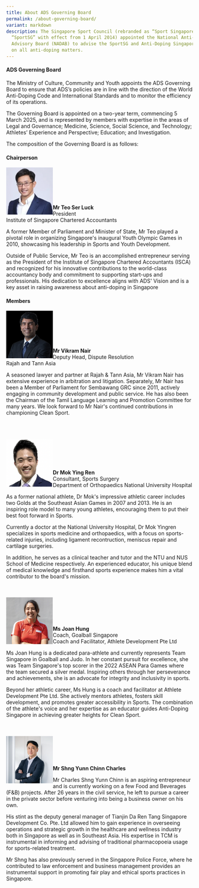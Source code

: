 ```yaml
---
title: About ADS Governing Board
permalink: /about-governing-board/
variant: markdown
description: The Singapore Sport Council (rebranded as “Sport Singapore” or
  “SportSG” with effect from 1 April 2014) appointed the National Anti-Doping
  Advisory Board (NADAB) to advise the SportSG and Anti-Doping Singapore (ADS)
  on all anti-doping matters.
---
```

<h4><strong>ADS Governing Board</strong></h4>
<p>The Ministry of Culture, Community and Youth appoints the ADS Governing
Board to ensure that ADS’s policies are in line with the direction of the
World Anti-Doping Code and International Standards and to monitor the efficiency
of its operations.</p>
<p>The Governing Board is appointed on a two-year term, commencing 5 March
2025, and is represented by members with expertise in the areas of Legal
and Governance; Medicine, Science, Social Science, and Technology; Athletes’
Experience and Perspective; Education; and Investigation.</p>
<p>The composition of the Governing Board is as follows:</p>
<h4><strong>Chairperson</strong></h4>
<p></p>
<p></p>
<div class="isomer-image-wrapper">
<img style="width: 25%" height="auto" width="100%" alt="" src="/images/ADS Governing Board/Teo_Ser_Luck__edited_.png" align="left">
</div>
<br>
<br>
<br>
<br>
<br>
<p></p>
<p></p>
<p><strong>Mr Teo Ser Luck</strong>
<br>President
<br>Institute of Singapore Chartered Accountants</p>
<p>A former Member of Parliament and Minister of State, Mr Teo played a pivotal role in organizing Singapore's inaugural Youth Olympic Games in 2010, showcasing his leadership in Sports and Youth Development.</p>
<p> Outside of Public Service, Mr Teo is an accomplished entrepreneur serving as the President of the Institute of Singapore Chartered Accountants (ISCA) and recognized for his innovative contributions to the world-class accountancy body and commitment to supporting start-ups and professionals. His dedication to excellence aligns with ADS' Vision and is a key asset in raising awareness about anti-doping in Singapore</p>
<h4><strong>Members</strong></h4>
<p></p>
<p></p>
<div class="isomer-image-wrapper">
<img style="width: 25%" height="auto" width="100%" alt="" src="/images/ADS Governing Board/Vikram_Nair__edited_.png" align="left">
</div>
<br>
<br>
<br>
<br>
<br>
<p></p>
<p><strong>Mr Vikram Nair</strong>
<br>Deputy Head, Dispute Resolution
<br>Rajah and Tann Asia</p>
<p>A seasoned lawyer and partner at Rajah &amp; Tann Asia, Mr Vikram Nair has extensive experience in arbitration and litigation. Separately, Mr Nair has been a Member of Parliament for Sembawang GRC since 2011, actively engaging in community development and public service. He has also been the Chairman of the Tamil Language Learning and Promotion Committee for many years. We look forward to Mr Nair's continued contributions in championing Clean Sport.</p><br>
<br>
<p></p>
<p></p>
<div class="isomer-image-wrapper">
<img style="width: 25%" height="auto" width="100%" alt="" src="/images/ADS Governing Board/Mok_Yingren__edited_.png" align="left">
</div>
<p>
<br>
<br>
<br>
<br>
</p>
<p><strong>Dr Mok Ying Ren</strong>
<br>Consultant, Sports Surgery
<br>Department of Orthopaedics National University Hospital</p>
<p></p>
<p></p>
<p>As a former national athlete, Dr Mok's impressive athletic career includes two Golds at the Southeast Asian Games in 2007 and 2013. He is an inspiring role model to many young athletes, encouraging them to put their best foot forward in Sports.</p>
<p> Currently a doctor at the National University Hospital, Dr Mok Yingren specializes in sports medicine and orthopaedics, with a focus on sports-related injuries, including ligament recontruction, meniscus repair and cartilage surgeries.</p>
<p> In addition, he serves as a clinical teacher and tutor and the NTU and NUS School of Medicine respectively. An experienced educator, his unique blend of medical knowledge and firsthand sports experience makes him a vital contributor to the board's mission.</p>
<br> <br>
<div class="isomer-image-wrapper">
<img style="width: 25%" height="auto" width="100%" alt="" src="/images/ADS Governing Board/Joan_Hung__edited_.png" align="left">
</div>
<p>
<br>
</p><p>
<br>
</p>
<p><strong>Ms Joan Hung</strong>
<br>Coach, Goalball Singapore
<br>Coach and Facilitator, Athlete Development Pte Ltd</p>
<p></p>
<p></p>
<p>Ms Joan Hung is a dedicated para-athlete and currently represents Team Singapore in Goalball and Judo. In her constant pursuit for excellence, she was Team Singapore's top scorer in the 2022 ASEAN Para Games where the team secured a silver medal. Inspiring others through her perseverance and achievements, she is an advocate for integrity and inclusivity in sports.</p>
<p> Beyond her athletic career, Ms Hung is a coach and facilitator at Athlete Development Pte Ltd. She actively mentors athletes, fosters skill development, and promotes greater accessibility in Sports. The combination of the athlete's voice and her expertise as an educator guides Anti-Doping Singapore in achieving greater heights for Clean Sport.</p>
<br>
<br>
<div class="isomer-image-wrapper">
<img style="width: 25%" height="auto" width="100%" alt="" src="/images/ADS Governing Board/Charles_Shng__edited_.png" align="left">
</div>
<p>
<br>
<br>
<br>
</p>
<p><strong>Mr Shng Yunn Chinn Charles</strong>
</p><p></p>
<p>
</p>
<p>Mr Charles Shng Yunn Chinn is an aspiring entrepreneur and is currently working on a few Food and Beverages (F&amp;B) projects. After 26 years in the civil service, he left to pursue a career in the private sector before venturing into being a business owner on his own.</p>
<p> His stint as the deputy general manager of Tianjin Da Ren Tang Singapore Development Co. Pte. Ltd allowed him to gain experience in overseeing operations and strategic growth in the healthcare and wellness industry both in Singapore as well as in Southeast Asia. His expertise in TCM is instrumental in informing and advising of traditional pharmacopoeia usage for sports-related treatment.</p>
<p> Mr Shng has also previously served in the Singapore Police Force, where he contributed to law enforcement and business management provides an instrumental support in promoting fair play and ethical sports practices in Singapore.</p>